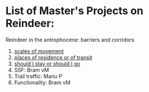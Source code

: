 # List of Master's Projects on Reindeer:

Reindeer in the antrophocene: barriers and corridors

1. [scales of movement](http://onlinelibrary.wiley.com/doi/10.1111/1365-2656.12045/abstract)
2. [places of residence or of transit](http://www.sciencedirect.com/science/article/pii/S030438001100603X)
3. [should I stay or should I go](http://onlinelibrary.wiley.com/doi/10.1111/1365-2656.12394/abstract)
4. SSF: Bram vM
5. Trail traffic: Manu P
6. Functionality: Bram vM





